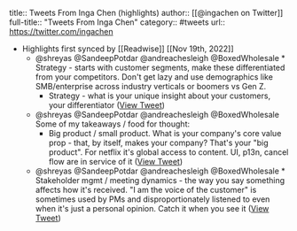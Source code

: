 title:: Tweets From Inga Chen (highlights)
author:: [[@ingachen on Twitter]]
full-title:: "Tweets From Inga Chen"
category:: #tweets
url:: https://twitter.com/ingachen

- Highlights first synced by [[Readwise]] [[Nov 19th, 2022]]
	- @shreyas @SandeepPotdar @andreachesleigh @BoxedWholesale * Strategy - starts with customer segments, make these differentiated from your competitors. Don't get lazy and use demographics like SMB/enterprise across industry verticals or boomers vs Gen Z. 
	  * Strategy - what is your unique insight about your customers, your differentiator ([View Tweet](https://twitter.com/ingachen/status/1513718347015372800))
	- @shreyas @SandeepPotdar @andreachesleigh @BoxedWholesale Some of my takeaways / food for thought: 
	  * Big product / small product. What is your company's core value prop - that, by itself, makes your company? That's your "big product". For netflix it's global access to content. UI, p13n, cancel flow are in service of it ([View Tweet](https://twitter.com/ingachen/status/1513717884387799043))
	- @shreyas @SandeepPotdar @andreachesleigh @BoxedWholesale * Stakeholder mgmt / meeting dynamics - the way you say something affects how it's received. "I am the voice of the customer" is sometimes used by PMs and disproportionately listened to even when it's just a personal opinion. Catch it when you see it ([View Tweet](https://twitter.com/ingachen/status/1513719092171137029))